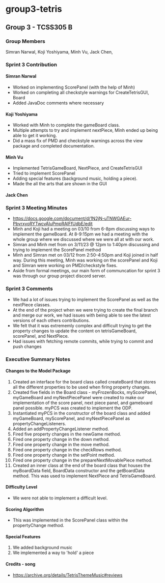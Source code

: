 # group3-tetris

## Group 3 - TCSS305 B

### Group Members

 Simran Narwal,
 Koji Yoshiyama,
 Minh Vu,
 Jack Chen,

### Sprint 3 Contribution 

#### Simran Narwal
- Worked on implementing ScorePanel (with the help of Minh)
- Worked on completing all checkstyle warnings for CreateTetrisGUI, Board
- Added JavaDoc comments where necessary


#### Koji Yoshiyama
- Worked with Minh to complete the gameBoard class.
- Multiple attempts to try and implement nextPiece, Minh ended up being able to get it working.
- Did a mass fix of PMD and checkstyle warnings across the view package and completed documentation.

#### Minh Vu

- Implemented TetrisGameBoard, NextPiece, and CreateTetrisGUI
- Tried to implement ScorePanel 
- Adding special features (background music, holding a piece).
- Made the all the arts that are shown in the GUI

#### Jack Chen


### Sprint 3 Meeting Minutes
- https://docs.google.com/document/d/1N2jN-uTNWGAEur-PbvrxyoRYTwcvAIuPmpRAlFfUdbE/edit 
- Minh and Koji had a meeting on 03/10 from 6-8pm discussing ways to implement the gameBoard. At 8-9:15pm we had a meeting with the whole group where we discussed where we were all at with our work.
- Simran and Minh met from on 3/11/23 @ 12pm to 1:40pm discussing and trying to implement the ScorePanel method
- Minh and Simran met on 03/12 from 2:50-4:50pm and Koji joined in half way. During this meeting, Minh was working on the scorePanel and Koji and Simran
were working on PMD/checkstyle fixes.
- Aside from formal meetings, our main form of communcation for sprint 3 was through our group project discord server.

### Sprint 3 Comments 
- We had a lot of issues trying to implement the ScorePanel as well as the nextPiece classes.
- At the end of the project when we were trying to create the final branch and merge our work, we had issues with being able to see the latest versions of each others contributions.
- We felt that it was extrememly complex and difficult trying to get the property changes to update the content on tetrisGameBoard, scorePanel, and NextPiece.
- Had issues with fetching remote commits, while trying to commit and push changes

### Executive Summary Notes

#### Changes to the Model Package
1. Created an interface for the board class called createBoard that stores all the different properties to be used when firing property changes.
2. Created five fields in the Board class - myFrozenBocks, myScorePanel, myGameBoard and myNextPiecePanel were created to make our implementation of the score panel, next piece panel, and gameboard panel possible. myPCS was created to implement the ODP.
3. Instantiated myPCS in the constructor of the board class and added myGameBoard, myScorePanel, and myNextPiecePanel as propertyChangeListeners.
4. Added an addPropertyChangeListener method. 
5. Fired five property changes in the newGame method.
6. Fired one property change in the down method.
7. Fired one property change in the move method.
8. Fired one property change in the checkRows method.
9. Fired one property change in the setPoint method.
10. Fired one property change in the prepareNextMovablePiece method.
11. Created an inner class at the end of the board class that houses the myBoardData field, BoardData constructor and the getBoardData method. This was used to implement NextPiece and TetrisGameBoard. 

#### Difficulty Level
- We were not able to implement a difficult level.

#### Scoring Algorithm
- This was implemented in the ScorePanel class within the propertyChange method.

#### Special Features
1. We added background music
2. We implemented a way to 'hold' a piece

#### Credits - song
- https://archive.org/details/TetrisThemeMusic#reviews 



